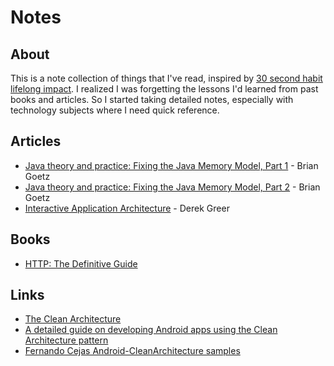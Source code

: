 # Notes

## About

This is a note collection of things that I've read, inspired by [30 second habit lifelong impact](https://medium.com/swlh/the-30-second-habit-with-a-lifelong-impact-2c3f948ead98#.qyzhf8ghw). I realized I was forgetting the lessons I'd learned from past books and articles. So I started taking detailed notes, especially with technology subjects where I need quick reference.

## Articles

- [Java theory and practice: Fixing the Java Memory Model, Part 1](/articles/java_theory_and_practice_fixing_the_java_memory_model_part_1.markdown) - Brian Goetz
- [Java theory and practice: Fixing the Java Memory Model, Part 2](/articles/java_theory_and_practice_fixing_the_java_memory_model_part_2.markdown) - Brian Goetz
- [Interactive Application Architecture](/articles/interactive_application_architecture.markdown) - Derek Greer

## Books

- [HTTP: The Definitive Guide](/books/http-the-definitive-guide/http-the-definitive-guide.markdown)

## Links

- [The Clean Architecture](https://8thlight.com/blog/uncle-bob/2012/08/13/the-clean-architecture.html)
- [A detailed guide on developing Android apps using the Clean Architecture pattern](https://medium.com/@dmilicic/a-detailed-guide-on-developing-android-apps-using-the-clean-architecture-pattern-d38d71e94029#.9kpyvxoaw)
- [Fernando Cejas Android-CleanArchitecture samples](https://github.com/android10/Android-CleanArchitecture)
